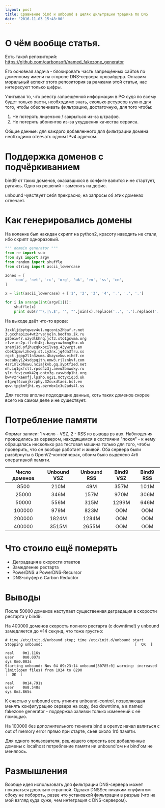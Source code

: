 ```yaml
---
layout: post
title: Сравнение bind и unbound в целях фильтрации трафика по DNS
date: '2016-11-03 15:48:00'
---
```


# О чём вообще статья.

Есть такой репозиторий: <https://github.com/carbonsoft/named_fakezone_generator>

Его основная задача - блокировать часть запрещённых сайтов по доменному имени на стороне DNS-сервера провайдера. Оставим моральный аспект этого репозитория за рамками этой статьи, нас интересуют только цифры.

Учитывая то, что реестр запрещённой информации в РФ судя по всему будет только расти, необходимо знать, сколько ресурсов нужно для того, чтобы обеспечивать фильтрацию, достаточную, для того чтобы:

1. Не потерять лицензию / закрыться из-за штрафов.
2. Не потерять абонентов из-за ухудшения качества сервиса.

Общие данные: для каждого добавленного для фильтрации домена необходимо отвечать одним IPv4 адресом.

# Поддержка доменов с подчёркиванием

bind9 от таких доменов, оказавшихся в конфиге валится и не стартует, ругаясь. Одно из решений - заменять на дефис.

unbound чувствует себя прекрасно, на запросы об этих доменах отвечает.

# Как генерировались домены

На коленке был накидан скрипт на python2, красоту наводить не стали, ибо скрипт одноразовый.

```python
""" domain generator """
from re import sub
from sys import argv
from random import shuffle
from string import ascii_lowercase

zones = [
    'com', 'net', 'ru', 'org', 'uk', 'en', 'ss', 'cn',
]

x = list(ascii_lowercase) + ['1', '2', '3', '4', '.', '.', '.']

for i in xrange(int(argv[1])):
    shuffle(x)
    print sub(r'^\.|\.$', '', "".join(x).replace('..', '.').replace('..', '.')) + '.' + zones[i % len(zones)]
```

На выходе даёт что-то вроде:

```
3zxkljdpytqwev4u1.mgconis2hbaf.r.net
3.gxchap1zu4wt2rvejyqln.bodfms.ik.ru
p2beiw4r.uzydlkhnq.jcf3.xto1gsvma.org
r1ve.os2p.ilzdt4kj.baqycuwfmng3hx.uk
snemj1d.of2huzqkxbcilvag.43ywrpt.en
cbek1pmvlzhowg.st.iy2nx.jq4da3fru.ss
rgct.jqop2l1n3zums.4bayxvkw.eihdf.cn
xecabuy124sdgpqith.omw3.rjlznkvf.com
4zr1mlx3howu.nciajkvb.gq.syptf2ed.net
nh.iq1gxfclt.rpsd4z3j.aevu2bmwoky.ru
ylr.fcvjzumk42q.ontx3g.easwbdp1hi.org
bw4vzrkaenfj.lpsho.ug21.mctyxiq3d.uk
n1gvqf4cwmjkrzphy.32ouxdtaei.bsl.en
qwv.tpgknfjhi.ey.ozrmbx1c3u2ads4l.ss
```

Для тестов вполне подходящие данные, хоть таких доменов скорее всего на самом деле и не существует.

# Потребление памяти

Формат записи: 1 число - VSZ, 2 - RSS из вывода ps aux. Наблюдения проводились за сервером, находящимся в состоянии "покоя" - к нему обращалась несколько раз тестовая машина только для того, чтобы проверить, что он вообще работает и живой. Оба сервера были развёрнуты в OpenVZ-контейнерах, обоим было выделено 4гб оперативной памяти.

Число доменов | Unbound VSZ | Unbound RSS | Bind9 VSZ | Bind9 RSS
:-----------: | :---------: | :---------: | :-------: | :-------:
    8500      |    210M     |     49M     |   357M    |   101M
    25000     |    346M     |    157M     |   970M    |   306M
    50000     |    556M     |    315M     |   1299M   |   646M
   100000     |    979M     |    823M     | OOM | OOM
   200000     |    1824M    |    1284M    | OOM | OOM
   400000     |    3515M    |    2655M    | OOM | OOM

# Что стоило ещё померять

- Деградация в скорости ответов
- Замедление рестарта
- PowerDNS и PowerDNS-Recursor
- DNS-спуфер в Carbon Reductor

# Выводы

После 50000 доменов наступает существенная деградация в скорости рестарта у bind9.

На 400000 доменов скорость полного рестарта (с downtime!) у unbound замедляется до ≈14 секунд, что тоже грустно:

```shell
# time /etc/init.d/unbound stop; time /etc/init.d/unbound start
Stopping unbound:                                          [  OK  ]

real	0m1.116s
user	0m0.007s
sys	0m0.003s
Starting unbound: Nov 04 09:23:14 unbound[30785:0] warning: increased limit(open files) from 1024 to 8290
[  OK  ]

real	0m14.791s
user	0m8.548s
sys	0m3.865s
```

К счастью у unbound есть утилита unbound-control, позволяющая менять конфигурацию сервера на ходу, без downtime, а в named fakezone generator - поддержка заливки только изменений с её помощью.

На 100000 без дополнительного тюнинга bind в openvz начал валиться с out of memory error прямо при старте, съев около 1гб памяти.

Для одного пользователя, решившего опросить все добавленные домены с localhost потребление памяти ни unbound'ом ни bind'ом не менялось.

# Размышления

Вообще идея использовать для фильтрации DNS-сервера может показаться довольно странной. Однако DNSSec никаким спуфингом сбоку не побороть, разве что установкой фильтрации в разрыв (что на мой взгляд куда хуже, чем интеграция с DNS-сервером).
